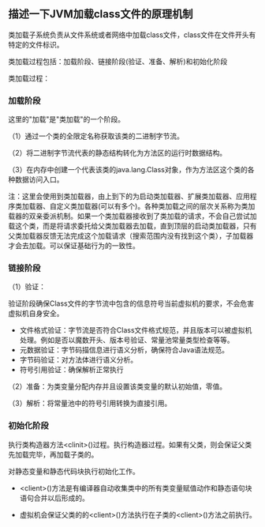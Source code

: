 ## 描述一下JVM加载class文件的原理机制

类加载子系统负责从文件系统或者网络中加载class文件，class文件在文件开头有特定的文件标识。

类加载过程包括：加载阶段、链接阶段(验证、准备、解析)和初始化阶段

类加载过程：

### 加载阶段

这里的"加载"是"类加载"的一个阶段。

（1）通过一个类的全限定名称获取该类的二进制字节流。

（2）将二进制字节流代表的静态结构转化为方法区的运行时数据结构。

（3）在内存中创建一个代表该类的java.lang.Class对象，作为方法区这个类的各种数据访问入口。

注：这里会使用到类加载器，由上到下的为启动类加载器、扩展类加载器、应用程序类加载器、自定义类加载器(可以有多个)。各种类加载之间的层次关系称为类加载器的双亲委派机制。如果一个类加载器接收到了类加载的请求，不会自己尝试加载这个类，而是将请求委托给父类加载器去加载，直到顶层的启动类加载器，只有父类加载器反馈无法完成这个加载请求（搜索范围内没有找到这个类），子加载器才会去加载。可以保证基础行为的一致性。

### 链接阶段

（1）验证：

验证阶段确保Class文件的字节流中包含的信息符号当前虚拟机的要求，不会危害虚拟机自身安全。

- 文件格式验证：字节流是否符合Class文件格式规范，并且版本可以被虚拟机处理。例如是否以魔数开头、版本号验证、常量池常量类型检查等等。
- 元数据验证：字节码描信息进行语义分析，确保符合Java语法规范。
- 字节码验证：对方法体进行语义分析。
- 符号引用验证：确保解析正常执行

（2）准备：为类变量分配内存并且设置该类变量的默认初始值，零值。

（3）解析：将常量池中的符号引用转换为直接引用。

### 初始化阶段

执行类构造器方法\<clinit>()过程。执行构造器过程。如果有父类，则会保证父类先加载完毕，再加载子类的。

对静态变量和静态代码块执行初始化工作。

- \<client>()方法是有编译器自动收集类中的所有类变量赋值动作和静态语句块语句合并以后形成的。

- 虚拟机会保证父类的的\<client>()方法执行在子类的\<client>()方法之前执行。
